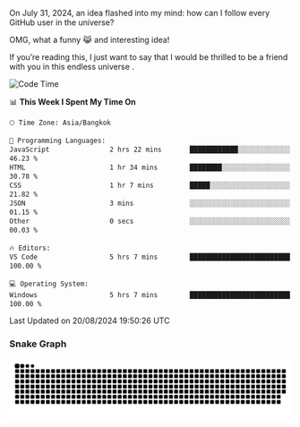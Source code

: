 On July 31, 2024, an idea flashed into my mind: how can I follow every GitHub user in the universe?

OMG, what a funny 😹 and interesting idea!

If you’re reading this, I just want to say that I would be thrilled to be a friend with you in this endless universe . 


<!--START_SECTION:waka-->
![Code Time](http://img.shields.io/badge/Code%20Time-7%20hrs%2026%20mins-blue)

📊 **This Week I Spent My Time On** 

```text
🕑︎ Time Zone: Asia/Bangkok

💬 Programming Languages: 
JavaScript               2 hrs 22 mins       ████████████░░░░░░░░░░░░░   46.23 % 
HTML                     1 hr 34 mins        ████████░░░░░░░░░░░░░░░░░   30.78 % 
CSS                      1 hr 7 mins         █████░░░░░░░░░░░░░░░░░░░░   21.82 % 
JSON                     3 mins              ░░░░░░░░░░░░░░░░░░░░░░░░░   01.15 % 
Other                    0 secs              ░░░░░░░░░░░░░░░░░░░░░░░░░   00.03 % 

🔥 Editors: 
VS Code                  5 hrs 7 mins        █████████████████████████   100.00 % 

💻 Operating System: 
Windows                  5 hrs 7 mins        █████████████████████████   100.00 % 
```


 Last Updated on 20/08/2024 19:50:26 UTC
<!--END_SECTION:waka-->

### Snake Graph
![snake graph](https://github.com/tqlucitvn/tqlucitvn/blob/snake-graph-output/github-contribution-grid-snake.svg)
